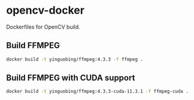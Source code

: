 # opencv-docker
Dockerfiles for OpenCV build.

## Build FFMPEG
```bash
docker build -t yinguobing/ffmpeg:4.3.3 -f ffmpeg .
```

## Build FFMPEG with CUDA support
```bash
docker build -t yinguobing/ffmpeg:4.3.3-cuda-11.3.1 -f ffmpeg-cuda .
```
